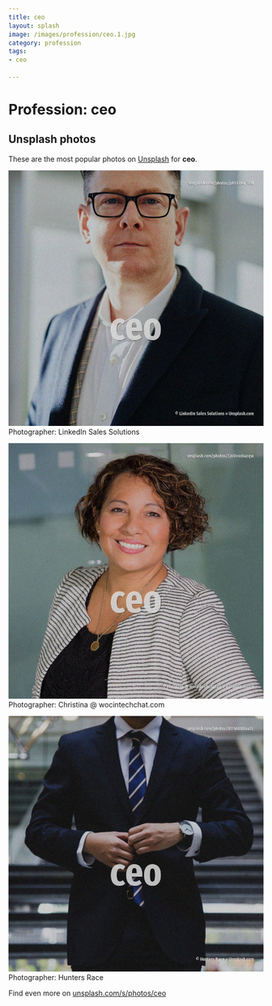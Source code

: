 ```yaml
---
title: ceo
layout: splash
image: /images/profession/ceo.1.jpg
category: profession
tags:
- ceo

---
```

# Profession: ceo

  

 
## Unsplash photos
These are the most popular photos on [Unsplash](https://unsplash.com) for **ceo**.
 
![ceo](/images/profession/ceo.1.jpg)
Photographer:  LinkedIn Sales Solutions
 
![ceo](/images/profession/ceo.2.jpg)
Photographer:  Christina @ wocintechchat.com
 
![ceo](/images/profession/ceo.3.jpg)
Photographer:  Hunters Race
 
Find even more on [unsplash.com/s/photos/ceo](https://unsplash.com/s/photos/ceo)
 
